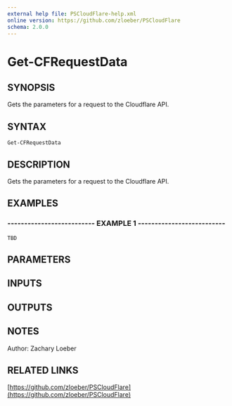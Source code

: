 ```yaml
---
external help file: PSCloudFlare-help.xml
online version: https://github.com/zloeber/PSCloudFlare
schema: 2.0.0
---
```


# Get-CFRequestData

## SYNOPSIS
Gets the parameters for a request to the Cloudflare API.

## SYNTAX

```
Get-CFRequestData
```

## DESCRIPTION
Gets the parameters for a request to the Cloudflare API.

## EXAMPLES

### -------------------------- EXAMPLE 1 --------------------------
```
TBD
```

## PARAMETERS

## INPUTS

## OUTPUTS

## NOTES
Author: Zachary Loeber

## RELATED LINKS

[https://github.com/zloeber/PSCloudFlare](https://github.com/zloeber/PSCloudFlare)

